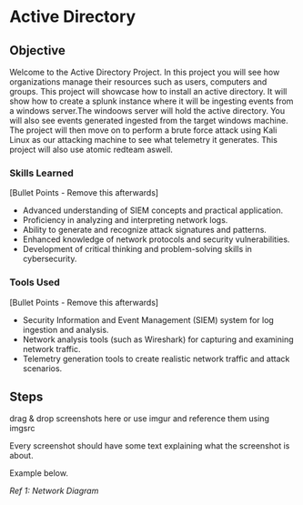 # Active Directory

## Objective
Welcome to the Active Directory Project. In this project you will see how 
organizations manage their resources such as users, computers and groups.
This project will showcase how to install an active directory. It will show how 
to create a splunk instance where it will be ingesting events from a windows 
server.The windoows server will hold the active directory. You will also see
events generated ingested from the target windows machine. The project will
then move on to perform a brute force attack using Kali Linux as our attacking
machine to see what telemetry it generates. This project will also use
atomic redteam aswell.



### Skills Learned
[Bullet Points - Remove this afterwards]

- Advanced understanding of SIEM concepts and practical application.
- Proficiency in analyzing and interpreting network logs.
- Ability to generate and recognize attack signatures and patterns.
- Enhanced knowledge of network protocols and security vulnerabilities.
- Development of critical thinking and problem-solving skills in cybersecurity.

### Tools Used
[Bullet Points - Remove this afterwards]

- Security Information and Event Management (SIEM) system for log ingestion and analysis.
- Network analysis tools (such as Wireshark) for capturing and examining network traffic.
- Telemetry generation tools to create realistic network traffic and attack scenarios.

## Steps
drag & drop screenshots here or use imgur and reference them using imgsrc

Every screenshot should have some text explaining what the screenshot is about.

Example below.

*Ref 1: Network Diagram*
